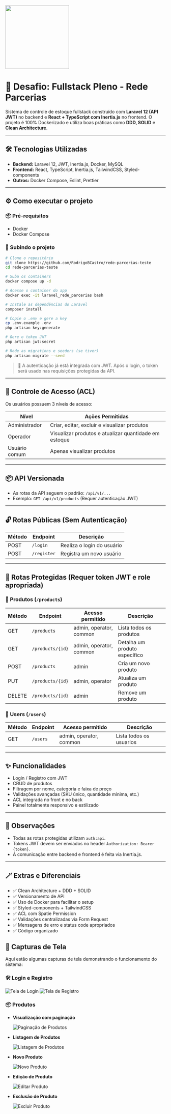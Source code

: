 <a href="https://www.redeparcerias.com">
  <img width="200" src="https://redeparcerias.com/wp-content/uploads/2023/09/rede-parcerias-vertical.svg"/>
</a>

# 🚀 Desafio: Fullstack Pleno - Rede Parcerias

Sistema de controle de estoque fullstack construído com **Laravel 12 (API JWT)** no backend e **React + TypeScript com Inertia.js** no frontend. O projeto é 100% Dockerizado e utiliza boas práticas como **DDD, SOLID** e **Clean Architecture**.

---

## 🛠️ Tecnologias Utilizadas

- **Backend:** Laravel 12, JWT, Inertia.js, Docker, MySQL
- **Frontend:** React, TypeScript, Inertia.js, TailwindCSS, Styled-components
- **Outros:** Docker Compose, Eslint, Prettier

---

## ⚙️ Como executar o projeto

### 📦 Pré-requisitos

- Docker
- Docker Compose

### 🚀 Subindo o projeto

```bash
# Clone o repositório
git clone https://github.com/RodrigoBCastro/rede-parcerias-teste
cd rede-parcerias-teste

# Suba os containers
docker compose up -d

# Acesse o container do app
docker exec -it laravel_rede_parcerias bash

# Instale as dependências do Laravel
composer install

# Copie o .env e gere a key
cp .env.example .env
php artisan key:generate

# Gere o token JWT
php artisan jwt:secret

# Rode as migrations e seeders (se tiver)
php artisan migrate --seed
```

> 🔐 A autenticação já está integrada com JWT. Após o login, o token será usado nas requisições protegidas da API.

---

## 🔐 Controle de Acesso (ACL)

Os usuários possuem 3 níveis de acesso:

| Nível         | Ações Permitidas                                                    |
|---------------|---------------------------------------------------------------------|
| Administrador | Criar, editar, excluir e visualizar produtos                        |
| Operador      | Visualizar produtos e atualizar quantidade em estoque              |
| Usuário comum | Apenas visualizar produtos                                          |

---

## 📦 API Versionada

- As rotas da API seguem o padrão: `/api/v1/...`
- Exemplo: `GET /api/v1/products` (Requer autenticação JWT)


---

## 🔓 Rotas Públicas (Sem Autenticação)

| Método | Endpoint       | Descrição                    |
|--------|----------------|------------------------------|
| POST   | `/login`       | Realiza o login do usuário   |
| POST   | `/register`    | Registra um novo usuário     |

---

## 🔐 Rotas Protegidas (Requer token JWT e role apropriada)

### 📁 Produtos (`/products`)

| Método | Endpoint                | Acesso permitido           | Descrição                            |
|--------|-------------------------|----------------------------|----------------------------------------|
| GET    | `/products`             | admin, operator, common    | Lista todos os produtos                |
| GET    | `/products/{id}`        | admin, operator, common    | Detalha um produto específico          |
| POST   | `/products`             | admin                      | Cria um novo produto                   |
| PUT    | `/products/{id}`        | admin, operator            | Atualiza um produto                    |
| DELETE | `/products/{id}`        | admin                      | Remove um produto                      |


### 📁 Users (`/users`)

| Método | Endpoint | Acesso permitido           | Descrição               |
|--------|----------|----------------------------|-------------------------|
| GET    | `/users` | admin, operator, common    | Lista todos os usuarios |

---

## ✨ Funcionalidades

- Login / Registro com JWT
- CRUD de produtos
- Filtragem por nome, categoria e faixa de preço
- Validações avançadas (SKU único, quantidade mínima, etc.)
- ACL integrada no front e no back
- Painel totalmente responsivo e estilizado

---

## 📌 Observações

- Todas as rotas protegidas utilizam `auth:api`.
- Tokens JWT devem ser enviados no header `Authorization: Bearer {token}`.
- A comunicação entre backend e frontend é feita via Inertia.js.

---

## 🪄 Extras e Diferenciais

- ✅ Clean Architecture + DDD + SOLID
- ✅ Versionamento de API
- ✅ Uso de Docker para facilitar o setup
- ✅ Styled-components + TailwindCSS
- ✅ ACL com Spatie Permission
- ✅ Validações centralizadas via Form Request
- ✅ Mensagens de erro e status code apropriados
- ✅ Código organizado


## 📸 Capturas de Tela

Aqui estão algumas capturas de tela demonstrando o funcionamento do sistema:

### 🛠️ Login e Registro

![Tela de Login](docs/images/login.png)
![Tela de Registro](docs/images/register.png)

### 📦 Produtos

- **Visualização com paginação**

  ![Paginação de Produtos](docs/images/paginated_products.png)

- **Listagem de Produtos**

  ![Listagem de Produtos](docs/images/products.png)

- **Novo Produto**

  ![Novo Produto](docs/images/new_product.png)

- **Edição de Produto**

  ![Editar Produto](docs/images/edit_product.png)

- **Exclusão de Produto**

  ![Excluir Produto](docs/images/delete_product.png)
